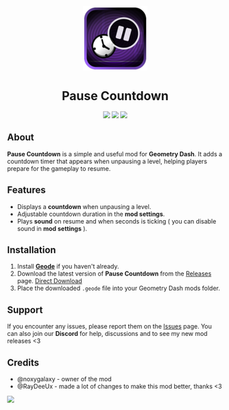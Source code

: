 <div align="center">
  <div>
    <img src="logo.png" width="150" alt="Pause Countdown Logo"/>  
  </div>
  <h1>Pause Countdown</h1>
  <img src="https://img.shields.io/github/downloads/noxygalaxy/pause-countdown/total?style=for-the-badge"></img>  
  <a href="https://discord.gg/yvvJW2z9zB"><img src="https://dcbadge.limes.pink/api/server/yvvJW2z9zB"></img></a>  
  <img src="https://img.shields.io/github/created-at/noxygalaxy/pause-countdown?style=for-the-badge"></img>  
</div>

## About  
**Pause Countdown** is a simple and useful mod for **Geometry Dash**. It adds a countdown timer that appears when unpausing a level, helping players prepare for the gameplay to resume.  

## Features  
- Displays a **countdown** when unpausing a level.  
- Adjustable countdown duration in the **mod settings**.  
- Plays **sound** on resume and when seconds is ticking ( you can disable sound in **mod settings** ).

## Installation  
1. Install [**Geode**](https://geode-sdk.org) if you haven't already.  
2. Download the latest version of **Pause Countdown** from the [Releases](https://github.com/noxygalaxy/pause-countdown/releases) page.  [Direct Download](https://github.com/noxygalaxy/pause-countdown/releases/latest/download/noxygalaxy.pause_countdown.geode)
3. Place the downloaded `.geode` file into your Geometry Dash mods folder.  

## Support  
If you encounter any issues, please report them on the [Issues](https://github.com/noxygalaxy/pause-countdown/issues) page. You can also join our **Discord** for help, discussions and to see my new mod releases <3  

## Credits
- @noxygalaxy - owner of the mod
- @RayDeeUx - made a lot of changes to make this mod better, thanks <3

<a href="https://discord.gg/yvvJW2z9zB"><img src="https://dcbadge.limes.pink/api/server/yvvJW2z9zB"></img></a>  
